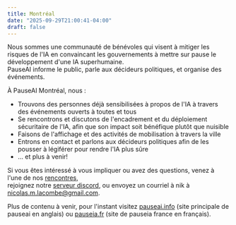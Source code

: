 ```yaml
---
title: Montréal
date: "2025-09-29T21:00:41-04:00"
draft: false
---
```

<!-- <img class="logo" src="images/pauseai-mtl.png" /> -->

Nous sommes une communauté de bénévoles qui visent à mitiger
les risques de l'IA en convaincant les gouvernements à
mettre sur pause le développement d'une IA superhumaine.  
PauseAI informe le public, parle aux décideurs politiques, et organise des événements.

À PauseAI Montréal, nous :

- Trouvons des personnes déjà sensibilisées à propos de l'IA à travers des événements ouverts à toutes et tous
- Se rencontrons et discutons de l'encadrement et du déploiement sécuritaire de l'IA, afin que son impact soit bénéfique plutôt que nuisible
- Faisons de l'affichage et des activités de mobilisation à travers la ville
- Entrons en contact et parlons aux décideurs politiques afin de les pousser à légiférer pour rendre l'IA plus sûre
- ... et plus à venir!

Si vous êtes intéressé à vous impliquer ou avez des questions,
venez à l'une de nos [rencontres](https://luma.com/pauseaimtl),  
rejoignez notre [serveur discord](https://pauseai.ca/mtl/discord),
ou envoyez un courriel à nik à <nicolas.m.lacombe@gmail.com>.

Plus de contenu à venir, pour l'instant visitez
[pauseai.info](https://pauseai.info) (site principale de pauseai en anglais) ou
[pauseia.fr](https://pauseia.fr) (site de pauseia france en français).
